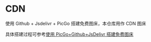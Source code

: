 # CDN


使用 Github + Jsdelivr + PicGo 搭建免费图床，本仓库用作 CDN 图床

具体搭建过程可参考[使用 PicGo+Github+JsDelivr 搭建免费图床](https://blog.csdn.net/bluewhale52/article/details/118416800)
